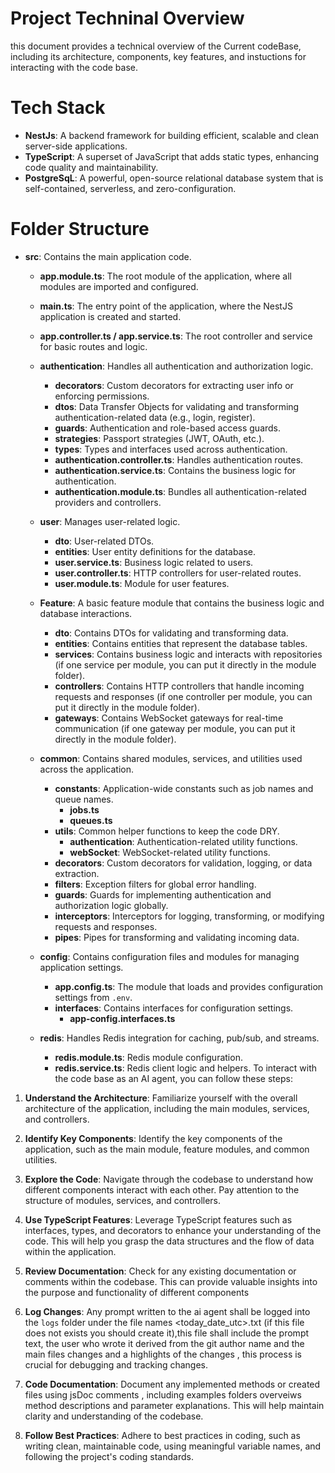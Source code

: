 

# Project Techninal Overview 
this document provides a technical overview of the Current codeBase, including its architecture, components,  key features, and instuctions for interacting with the code base.
# Tech Stack
- **NestJs**: A backend framework for building efficient, scalable and clean server-side applications.
- **TypeScript**: A superset of JavaScript that adds static types, enhancing code quality and maintainability.
- **PostgreSqL**: A powerful, open-source relational database system that is self-contained, serverless, and zero-configuration.

# Folder Structure
- **src**: Contains the main application code.
  - **app.module.ts**: The root module of the application, where all modules are imported and configured.
  - **main.ts**: The entry point of the application, where the NestJS application is created and started.
  - **app.controller.ts / app.service.ts**: The root controller and service for basic routes and logic.

  - **authentication**: Handles all authentication and authorization logic.
    - **decorators**: Custom decorators for extracting user info or enforcing permissions.
    - **dtos**: Data Transfer Objects for validating and transforming authentication-related data (e.g., login, register).
    - **guards**: Authentication and role-based access guards.
    - **strategies**: Passport strategies (JWT, OAuth, etc.).
    - **types**: Types and interfaces used across authentication.
    - **authentication.controller.ts**: Handles authentication routes.
    - **authentication.service.ts**: Contains the business logic for authentication.
    - **authentication.module.ts**: Bundles all authentication-related providers and controllers.

  - **user**: Manages user-related logic.
    - **dto**: User-related DTOs.
    - **entities**: User entity definitions for the database.
    - **user.service.ts**: Business logic related to users.
    - **user.controller.ts**: HTTP controllers for user-related routes.
    - **user.module.ts**: Module for user features.

  - **Feature**: A basic feature module that contains the business logic and database interactions.
    - **dto**: Contains DTOs for validating and transforming data.
    - **entities**: Contains entities that represent the database tables.
    - **services**: Contains business logic and interacts with repositories (if one service per module, you can put it directly in the module folder).
    - **controllers**: Contains HTTP controllers that handle incoming requests and responses (if one controller per module, you can put it directly in the module folder).
    - **gateways**: Contains WebSocket gateways for real-time communication (if one gateway per module, you can put it directly in the module folder).

  - **common**: Contains shared modules, services, and utilities used across the application.
    - **constants**: Application-wide constants such as job names and queue names.
      - **jobs.ts**
      - **queues.ts**
    - **utils**: Common helper functions to keep the code DRY.
      - **authentication**: Authentication-related utility functions.
      - **webSocket**: WebSocket-related utility functions.
    - **decorators**: Custom decorators for validation, logging, or data extraction.
    - **filters**: Exception filters for global error handling.
    - **guards**: Guards for implementing authentication and authorization logic globally.
    - **interceptors**: Interceptors for logging, transforming, or modifying requests and responses.
    - **pipes**: Pipes for transforming and validating incoming data.

  - **config**: Contains configuration files and modules for managing application settings.
    - **app.config.ts**: The module that loads and provides configuration settings from `.env`.
    - **interfaces**: Contains interfaces for configuration settings.
      - **app-config.interfaces.ts**

  - **redis**: Handles Redis integration for caching, pub/sub, and streams.
    - **redis.module.ts**: Redis module configuration.
    - **redis.service.ts**: Redis client logic and helpers.
To interact with the code base as an AI agent, you can follow these steps:
1. **Understand the Architecture**: Familiarize yourself with the overall architecture of the application, including the main modules, services, and controllers.
2. **Identify Key Components**: Identify the key components of the application, such as the main module, feature modules, and common utilities.
3. **Explore the Code**: Navigate through the codebase to understand how different components interact with each 
other. Pay attention to the structure of modules, services, and controllers.
4. **Use TypeScript Features**: Leverage TypeScript features such as interfaces, types, and decorators to enhance your understanding of the code. This will help you grasp the data structures and the flow of data within the application.
5. **Review Documentation**: Check for any existing documentation or comments within the codebase. This can provide valuable insights into the purpose and functionality of different components

6. **Log Changes**: Any prompt written to the ai agent shall be logged into the `logs` folder under the file names <today_date_utc>.txt (if this file does not exists you should create it),this file  shall include the prompt text, the user who wrote it derived from the git author name and  the main files changes and a highlights of the changes , this process is crucial for debugging and tracking changes.
7. **Code Documentation**: Document any implemented methods or created files using jsDoc comments , including examples folders overveiws method descriptions and parameter explanations. This will help maintain clarity and understanding of the codebase.
8. **Follow Best Practices**: Adhere to best practices in coding, such as writing clean, maintainable code, using meaningful variable names, and following the project's coding standards.
